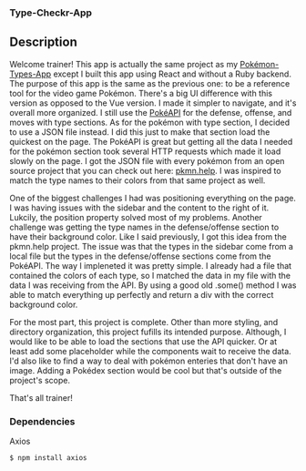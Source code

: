 ### Type-Checkr-App

## Description

Welcome trainer! This app is actually the same project as my [Pokémon-Types-App](https://github.com/HectorDNuno/pokemon-types-app) except I built this app using React and without a Ruby backend. The purpose of this app is the same as the previous one: to be a reference tool for the video game Pokémon. There's a big UI difference with this version as opposed to the Vue version. I made it simpler to navigate, and it's overall more organized. I still use the [PokéAPI](https://pokeapi.co/) for the defense, offense, and moves with type sections. As for the pokémon with type section, I decided to use a JSON file instead. I did this just to make that section load the quickest on the page. The PokéAPI is great but getting all the data I needed for the pokémon section took several HTTP requests which made it load slowly on the page. I got the JSON file with every pokémon from an open source project that you can check out here: [pkmn.help](https://github.com/wavebeem/pkmn.help). I was inspired to match the type names to their colors from that same project as well.

One of the biggest challenges I had was positioning everything on the page. I was having issues with the sidebar and the content to the right of it. Lukcily, the position property solved most of my problems. Another challenge was getting the type names in the defense/offense section to have their background color. Like I said previously, I got this idea from the pkmn.help project. The issue was that the types in the sidebar come from a local file but the types in the defense/offense sections come from the PokéAPI. The way I impleneted it was pretty simple. I already had a file that contained the colors of each type, so I matched the data in my file with the data I was receiving from the API. By using a good old .some() method I was able to match everything up perfectly and return a div with the correct background color.

For the most part, this project is complete. Other than more styling, and directory organization, this project fufills its intended purpose. Although, I would like to be able to load the sections that use the API quicker. Or at least add some placeholder while the components wait to receive the data. I'd also like to find a way to deal with pokémon enteries that don't have an image. Adding a Pokédex section would be cool but that's outside of the project's scope.

That's all trainer!

### Dependencies

Axios

```
$ npm install axios
```
